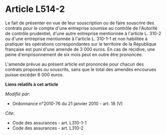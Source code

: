 # Article L514-2

Le fait de présenter en vue de leur souscription ou de faire souscrire des contrats pour le compte d'une entreprise soumise
au contrôle de         l'Autorité de contrôle prudentiel, d'une autre entreprise mentionnée à l'article L. 310-2 ou d'une
entreprise mentionnée à l'article L. 310-1-1 et non habilitée à pratiquer les opérations correspondantes sur le territoire de
la République française est puni d'une amende de 3 000 euros. En cas de récidive, une peine d'emprisonnement de six mois peut
en outre être prononcée.

L'amende prévue au présent article est prononcée pour chacun des contrats proposés ou souscrits, sans que le total des
amendes encourues puisse excéder 6 000 euros.

**Liens relatifs à cet article**

_Modifié par_:

  - Ordonnance n°2010-76 du 21 janvier 2010 - art. 18 (V)

_Cite_:

  - Code des assurances - art. L310-1-1
  - Code des assurances - art. L310-2

